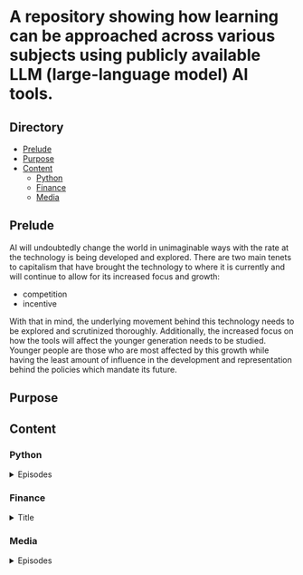 # A repository showing how learning can be approached across various subjects using publicly available LLM (large-language model) AI tools.

## Directory
- [Prelude](#Prelude)
- [Purpose](#Purpose)
- [Content](#Content)
  - [Python](#Python)
  - [Finance](#Finance)
  - [Media](#Media)

## Prelude
AI will undoubtedly change the world in unimaginable ways with the rate at the technology is being developed and explored. There are two main tenets to capitalism that have brought the technology to where it is currently and will continue to allow for its increased focus and growth: 

- competition
- incentive

With that in mind, the underlying movement behind this technology needs to be explored and scrutinized thoroughly. Additionally, the increased focus on how the tools will affect the younger generation needs to be studied. Younger people are those who are most affected by this growth while having the least amount of influence in the development and representation behind the policies which mandate its future.  

## Purpose

## Content
### Python
<details>
<summary>Episodes</summary>

[Coding and AI: Episode 1 ChatGPT4 code generation for python](https://youtu.be/8rr4Ol7GX74)
[Resources/Writeup](./python/2/)

[Coding and AI Episode 2: Gaussian Distributions and The Law of Large Numbers with Python](https://youtu.be/8rr4Ol7GX74)
[Resources/Writeup](./python/2)

[Coding and AI Episode 3: Gaussian Distributions and The Law of Large Numbers with Python](https://youtu.be/8rr4Ol7GX74)
[Resources/Writeup](./python/3)

[Coding and AI Episode 4: Statistics vs. Human Intuition | Monte Hall Problem | ChatGPT4](https://youtu.be/4D9gWfcIXHU)
[Resources/Writeup](./python/4)

</details>

### Finance
<details>
<summary>Title</summary>

[Coding and AI Episode 1: 

</details>


### Media
<details>
<summary>Episodes</summary>

[Creativity and AI Episode 3: Music generation](https://youtu.be/WD41A0wVEr8)

</details>


